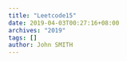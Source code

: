 ```yaml
---
title: "Leetcode15"
date: 2019-04-03T00:27:16+08:00
archives: "2019"
tags: []
author: John SMITH
---
```

